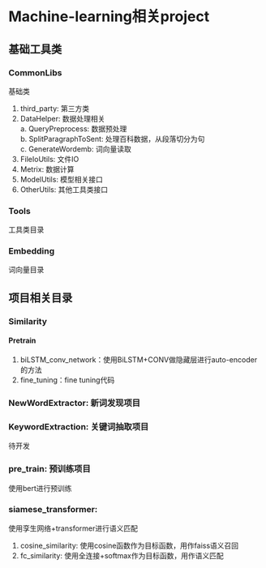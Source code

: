 # Machine-learning相关project

## 基础工具类 

### CommonLibs
基础类  
  1. third_party: 第三方类
  2. DataHelper: 数据处理相关   
    a. QueryPreprocess: 数据预处理  
    b. SplitParagraphToSent: 处理百科数据，从段落切分为句  
    c. GenerateWordemb: 词向量读取
  3. FileIoUtils: 文件IO
  4. Metrix: 数据计算
  5. ModelUtils: 模型相关接口
  6. OtherUtils: 其他工具类接口

### Tools
工具类目录
  
### Embedding
词向量目录
    
## 项目相关目录

### Similarity

#### Pretrain
  1. biLSTM_conv_network：使用BiLSTM+CONV做隐藏层进行auto-encoder的方法
  2. fine_tuning：fine tuning代码

### NewWordExtractor: 新词发现项目

### KeywordExtraction: 关键词抽取项目
  待开发

### pre_train: 预训练项目
  使用bert进行预训练

### siamese_transformer:
使用孪生网络+transformer进行语义匹配
  1. cosine_similarity: 使用cosine函数作为目标函数，用作faiss语义召回
  2. fc_similarity: 使用全连接+softmax作为目标函数，用作语义匹配
  
